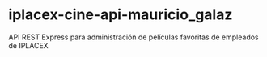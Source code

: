# iplacex-cine-api-mauricio_galaz
 API REST Express para administración de películas favoritas de empleados de IPLACEX
